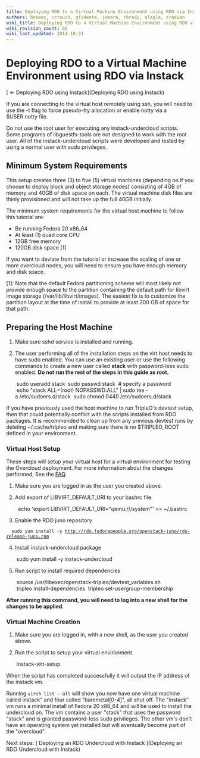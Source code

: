 ```yaml
---
title: Deploying RDO to a Virtual Machine Environment using RDO via Instack
authors: bnemec, ccrouch, gfidente, jomara, rbrady, slagle, sradvan
wiki_title: Deploying RDO to a Virtual Machine Environment using RDO via Instack
wiki_revision_count: 85
wiki_last_updated: 2014-10-31
---
```


# Deploying RDO to a Virtual Machine Environment using RDO via Instack

[ ← Deploying RDO using Instack](Deploying RDO using Instack)

If you are connecting to the virtual host remotely using ssh, you will need to use the -t flag to force pseudo-tty allocation or enable notty via a $USER.notty file.

Do not use the root user for executing any instack-undercloud scripts. Some programs of libguestfs-tools are not designed to work with the root user. All of the instack-undercloud scripts were developed and tested by using a normal user with sudo privileges.

## Minimum System Requirements

This setup creates three (3) to five (5) virtual machines (depending on if you choose to deploy block and object storage nodes) consisting of 4GB of memory and 40GB of disk space on each. The virtual machine disk files are thinly provisioned and will not take up the full 40GB initially.

The minimum system requirements for the virtual host machine to follow this tutorial are:

*   Be running Fedora 20 x86_64
*   At least (1) quad core CPU
*   12GB free memory
*   120GB disk space [1]

If you want to deviate from the tutorial or increase the scaling of one or more overcloud nodes, you will need to ensure you have enough memory and disk space.

[1]: Note that the default Fedora partitioning scheme will most likely not provide enough space to the partition containing the default path for libvirt image storage (/var/lib/libvirt/images). The easiest fix is to customize the partition layout at the time of install to provide at least 200 GB of space for that path.

## Preparing the Host Machine

1. Make sure sshd service is installed and running.

2. The user performing all of the installation steps on the virt host needs to have sudo enabled. You can use an existing user or use the following commands to create a new user called **stack** with password-less sudo enabled. **Do not run the rest of the steps in this guide as root.**

       sudo useradd stack
       sudo passwd stack  # specify a password
       echo "stack ALL=(root) NOPASSWD:ALL" | sudo tee -a /etc/sudoers.d/stack
       sudo chmod 0440 /etc/sudoers.d/stack

If you have previously used the host machine to run TripleO's devtest setup, then that could potentially conflict with the scripts installed from RDO packages. It is recommended to clean up from any previous devtest runs by deleting ~/.cache/tripleo and making sure there is no $TRIPLEO_ROOT defined in your environment.

### Virtual Host Setup

These steps will setup your virtual host for a virtual environment for testing the Overcloud deployment. For more information about the changes performed, See the [FAQ](https://openstack.redhat.com/Instack_FAQ#What_configuration_changes_does_instack-virt-setup_make_to_the_virt_host.3F).

1. Make sure you are logged in as the user you created above.

2. Add export of LIBVIRT_DEFAULT_URI to your bashrc file.

        echo 'export LIBVIRT_DEFAULT_URI="qemu:///system"' >> ~/.bashrc

3. Enable the RDO juno repository

`  sudo yum install -y `[`http://rdo.fedorapeople.org/openstack-juno/rdo-release-juno.rpm`](http://rdo.fedorapeople.org/openstack-juno/rdo-release-juno.rpm)

4. Install instack-undercloud package

       sudo yum install -y instack-undercloud

5. Run script to install required dependencies

       source /usr/libexec/openstack-tripleo/devtest_variables.sh
       tripleo install-dependencies
       tripleo set-usergroup-membership

**After running this command, you will need to log into a new shell for the changes to be applied**.

### Virtual Machine Creation

1. Make sure you are logged in, with a new shell, as the user you created above.

2. Run the script to setup your virtual environment.

       instack-virt-setup

When the script has completed successfully it will output the IP address of the instack vm.

Running `virsh list --all` will show you now have one virtual machine called instack" and four called "baremetal[0-4]", all shut off. The "instack" vm runs a minimal install of Fedora 20 x86_64 and will be used to install the undercloud on. The vm contains a user "stack" that uses the password "stack" and is granted password-less sudo privileges. The other vm's don't have an operating system yet installed but will eventually become part of the "overcloud".

Next steps: [ Deploying an RDO Undercloud with Instack ](Deploying an RDO Undercloud with Instack)
